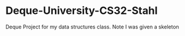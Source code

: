 # Deque-University-CS32-Stahl
Deque Project for my data structures class. Note I was given a skeleton
